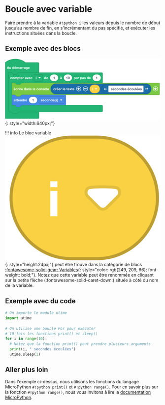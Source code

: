 # Boucle avec variable
Faire prendre à la variable `#!python i` les valeurs depuis le nombre de début jusqu’au nombre de fin, en s’incrémentant du pas spécifié, et exécuter les instructions situées dans la boucle.

## Exemple avec des blocs
![Blocs boucle avec variable](boucle_avec_variable.png){: style="width:640px;"}

!!! info
    Le bloc variable ![Bloc variable](../variables/variable.png){: style="height:24px;"} peut être trouvé dans la catégorie de blocs [:fontawesome-solid-gear: Variables](#){: style="color: rgb(249, 209, 66); font-weight: bold;"}. Notez que cette variable peut être renommée en cliquant sur la petite flèche (:fontawesome-solid-caret-down:) située à côté du nom de la variable.

## Exemple avec du code

```python
# On importe le module utime
import utime

# On utilise une boucle For pour exécuter 
# 10 fois les fonctions print() et sleep()
for i in range(10):
  # Notez que la fonction print() peut prendre plusieurs arguments
  print(i, " secondes écoulées")
  utime.sleep(1)
```

## Aller plus loin
Dans l'exemple ci-dessus, nous utilisons les fonctions du langage MicroPython [`#!python print()`](../../communication/ecrire_dans_la_console.md) et `#!python range()`. Pour en savoir plus sur la fonction `#!python range()`, nous vous invitons à lire la [documentation MicroPython](https://www.micropython.fr/reference/03.builtin/range/).